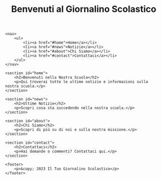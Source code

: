 <!DOCTYPE html>
<html lang="en">
<head>
    <meta charset="UTF-8">
    <meta name="viewport" content="width=device-width, initial-scale=1.0">
    <title>Il Tuo Giornalino Scolastico</title>
</head>
<body>
    <header>
        <h1>Benvenuti al Giornalino Scolastico</h1>
    </header>

    <nav>
        <ul>
            <li><a href="#home">Home</a></li>
            <li><a href="#news">Notizie</a></li>
            <li><a href="#about">Chi Siamo</a></li>
            <li><a href="#contact">Contattaci</a></li>
        </ul>
    </nav>

    <section id="home">
        <h2>Benvenuti nella Nostra Scuola</h2>
        <p>Qui troverai tutte le ultime notizie e informazioni sulla nostra scuola.</p>
    </section>

    <section id="news">
        <h2>Ultime Notizie</h2>
        <p>Scopri cosa sta succedendo nella nostra scuola.</p>
    </section>

    <section id="about">
        <h2>Chi Siamo</h2>
        <p>Scopri di più su di noi e sulla nostra missione.</p>
    </section>

    <section id="contact">
        <h2>Contattaci</h2>
        <p>Hai domande o commenti? Contattaci qui.</p>
    </section>

    <footer>
        <p>&copy; 2023 Il Tuo Giornalino Scolastico</p>
    </footer>
</body>
</html>
